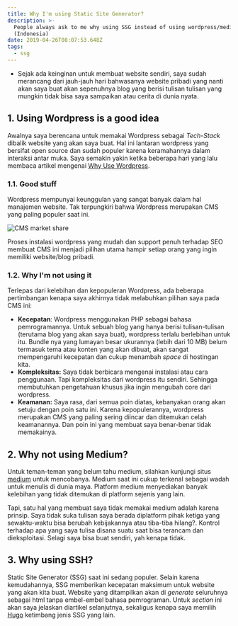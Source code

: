 ```yaml
---
title: Why I'm using Static Site Generator?
description: >-
  People always ask to me why using SSG instead of using wordpress/medium,etc
  (Indonesia)
date: 2019-04-26T08:07:53.648Z
tags:
  - ssg
---
```

* Sejak ada keinginan untuk membuat website sendiri, saya sudah merancang dari jauh-jauh hari bahwasanya website pribadi yang nanti akan saya buat akan sepenuhnya blog yang berisi tulisan tulisan yang mungkin tidak bisa saya sampaikan atau cerita di dunia nyata. 

## 1. Using Wordpress is a good idea

Awalnya saya berencana untuk memakai Wordpress sebagai _Tech-Stack_ dibalik website yang akan saya buat. Hal ini lantaran wordpress yang bersifat open source dan sudah populer karena keramahannya dalam interaksi antar muka. Saya semakin yakin ketika beberapa hari yang lalu membaca artikel mengenai [Why Use Wordpress](https://kinsta.com/blog/why-use-wordpress/). 

### 1.1. Good stuff

Wordpress mempunyai keunggulan yang sangat banyak dalam hal manajemen website. Tak terpungkiri bahwa Wordpress merupakan CMS yang paling populer saat ini.

![CMS market share](/images/uploads/wp.png "Stats about CMS market share")

Proses instalasi wordpress yang mudah dan support penuh terhadap SEO membuat CMS ini menjadi pilihan utama hampir setiap orang yang ingin memiliki website/blog pribadi.

### 1.2. Why I'm not using it

Terlepas dari kelebihan dan kepopuleran Wordpress, ada beberapa pertimbangan kenapa saya akhirnya tidak melabuhkan pilihan saya pada CMS ini:

* **Kecepatan**: Wordpress menggunakan PHP sebagai bahasa pemrogramannya. Untuk sebuah blog yang hanya berisi tulisan-tulisan (terutama blog yang akan saya buat), wordpress terlalu berlebihan untuk itu. Bundle nya yang lumayan besar ukurannya (lebih dari 10 MB) belum termasuk tema atau konten yang akan dibuat, akan sangat mempengaruhi kecepatan dan cukup menambah _space_ di hostingan kita.
* **Kompleksitas:** Saya tidak berbicara mengenai instalasi atau cara penggunaan. Tapi kompleksitas dari wordpress itu sendiri. Sehingga membutuhkan pengetahuan khusus jika ingin mengubah core dari wordpress.
* **Keamanan:** Saya rasa, dari semua poin diatas, kebanyakan orang akan setuju dengan poin satu ini. Karena kepopulerannya, wordpress merupakan CMS yang paling sering diincar dan ditemukan celah keamanannya. Dan poin ini yang membuat saya benar-benar tidak memakainya.

## 2. Why not using Medium?

Untuk teman-teman yang belum tahu medium, silahkan kunjungi situs [medium](https://medium.com) untuk mencobanya.
Medium saat ini cukup terkenal sebagai wadah untuk menulis di dunia maya. Platform medium menyediakan banyak kelebihan yang tidak ditemukan di platform sejenis yang lain. 

Tapi, satu hal yang membuat saya tidak memakai medium adalah karena prinsip. Saya tidak suka tulisan saya  berada diplatform pihak ketiga yang sewaktu-waktu bisa berubah kebijakannya atau tiba-tiba hilang?. Kontrol terhadap apa yang saya tulisa disana suatu saat bisa terancam dan dieksploitasi. Selagi saya bisa buat sendiri, yah kenapa tidak. 

## 3. Why using SSH?

Static Site Generator (SSG) saat ini sedang populer. Selain karena kemudahannya, SSG memberikan kecepatan maksimum untuk website yang akan kita buat. Website yang ditampilkan akan di _generate_ seluruhnya sebagai html tanpa embel-embel bahasa pemrograman. Untuk _section_ ini akan saya jelaskan diartikel selanjutnya, sekaligus kenapa saya memilih [Hugo](https://gohugo.io) ketimbang jenis SSG yang lain.
